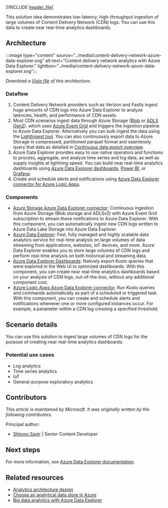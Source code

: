 [!INCLUDE [header_file](../../../includes/sol-idea-header.md)]

This solution idea demonstrates low-latency, high-throughput ingestion of large volumes of Content Delivery Network (CDN) logs. You can use this data to create near real-time analytics dashboards.

## Architecture

:::image type="content" source="../media/content-delivery-network-azure-data-explorer.svg" alt-text="Content delivery network analytics with Azure Data Explorer." lightbox="../media/content-delivery-network-azure-data-explorer.svg":::

*Download a [Visio file](https://arch-center.azureedge.net/content-delivery-network-analytics-azure-data-explorer.vsdx) of this architecture.*

### Dataflow

1. Content Delivery Network providers such as Verizon and Fastly ingest huge amounts of CDN logs into Azure Data Explorer to analyze latencies, health, and performance of CDN assets.
1. Most CDN scenarios ingest data through Azure Storage ([Blob](/azure/storage/blobs) or [ADLS Gen2](/azure/storage/blobs/data-lake-storage-introduction)), which uses [Azure Event Grid](/azure/data-explorer/ingest-data-event-grid) and triggers the ingestion pipeline to Azure Data Explorer. Alternatively you can bulk ingest the data using the [LightIngest tool](/azure/data-explorer/lightingest). You can also continuously export data to Azure Storage in compressed, partitioned parquet format and seamlessly query that data as detailed in [Continuous data export overview](/azure/data-explorer/kusto/management/data-export/continuous-data-export).
1. Azure Data Explorer provides easy to use native operators and functions to process, aggregate, and analyze time series and log data, as well as supply insights at lightning speed. You can build near real-time analytics dashboards using [Azure Data Explorer dashboards](/azure/data-explorer/azure-data-explorer-dashboards), [Power BI](/power-bi/transform-model/service-dataflows-best-practices), or [Grafana](/azure/data-explorer/grafana).
1. Create and schedule alerts and notifications using [Azure Data Explorer connector for Azure Logic Apps](/azure/data-explorer/kusto/tools/logicapps).

### Components

- [Azure Storage Azure Data Explorer connector](/azure/data-explorer/ingest-data-event-grid): Continuous ingestion from Azure Storage (Blob storage and ADLSv2) with Azure Event Grid subscription to stream these notifications to Azure Data Explorer. With this component, you can automatically ingest new CDN logs written to Azure Data Lake Storage into Azure Data Explorer.
- [Azure Data Explorer](https://azure.microsoft.com/services/data-explorer): Fast, fully managed and highly scalable data analytics service for real-time analysis on large volumes of data streaming from applications, websites, IoT devices, and more. Azure Data Explorer enables you to store large volumes of CDN logs and perform real-time analysis on both historical and streaming data.
- [Azure Data Explorer Dashboards](/azure/data-explorer/azure-data-explorer-dashboards): Natively export Kusto queries that were explored in the Web UI to optimized dashboards. With this component, you can create near real-time analytics dashboards based on your analysis of CDN logs, out-of-the-box, without any additional component cost.
- [Azure Logic Apps Azure Data Explorer connector](/azure/data-explorer/kusto/tools/logicapps): Run Kusto queries and commands automatically as part of a scheduled or triggered task. With this component, you can create and schedule alerts and notifications whenever one or more configured instances occur. For example, a parameter within a CDN log crossing a specified threshold.

## Scenario details

You can use this solution to ingest large volumes of CDN logs for the purpose of creating near real-time analytics dashboards.

### Potential use cases

* Log analytics
* Time series analytics
* IoT
* General-purpose exploratory analytics

## Contributors

*This article is maintained by Microsoft. It was originally written by the following contributors.*

Principal author:

- [Shlomo Sagir](https://www.linkedin.com/in/shlomo-sagir/) | Senior Content Developer

## Next steps

For more information, see [Azure Data Explorer documentation](/azure/data-explorer).

## Related resources

- [Analytics architecture design](analytics-start-here.yml)
- [Choose an analytical data store in Azure](../../data-guide/technology-choices/analytical-data-stores.md)
- [Big data analytics with Azure Data Explorer](big-data-azure-data-explorer.yml)
